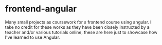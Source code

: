 # frontend-angular
Many small projects as coursework for a frontend course using angular. 
I take no credit for these works as they have been closely instructed by a teacher and/or various tutorials online, these are here just to showcase how I've learned to use Angular. 


